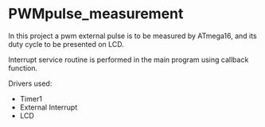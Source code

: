 # PWMpulse_measurement

In this project a pwm external pulse is to be measured by ATmega16, and its duty cycle to be presented on LCD. 

Interrupt service routine is performed in the main program using callback function.

Drivers used:
 - Timer1
 - External Interrupt
 - LCD
